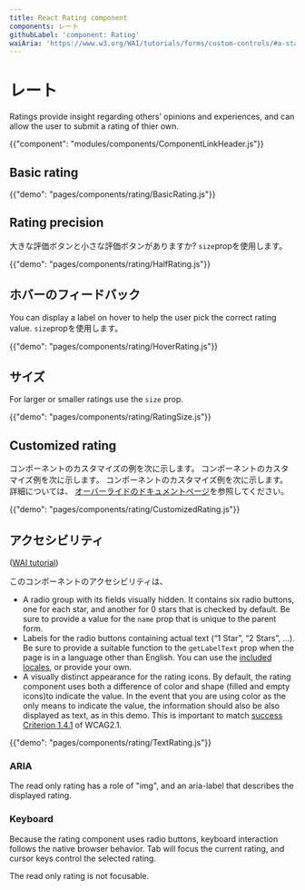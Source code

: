 ```yaml
---
title: React Rating component
components: レート
githubLabel: 'component: Rating'
waiAria: 'https://www.w3.org/WAI/tutorials/forms/custom-controls/#a-star-rating'
---
```


# レート

<p class="description">Ratings provide insight regarding others’ opinions and experiences, and can allow the user to submit a rating of thier own.</p>

{{"component": "modules/components/ComponentLinkHeader.js"}}

## Basic rating

{{"demo": "pages/components/rating/BasicRating.js"}}

## Rating precision

大きな評価ボタンと小さな評価ボタンがありますか? `size`propを使用します。

{{"demo": "pages/components/rating/HalfRating.js"}}

## ホバーのフィードバック

You can display a label on hover to help the user pick the correct rating value. `size`propを使用します。

{{"demo": "pages/components/rating/HoverRating.js"}}

## サイズ

For larger or smaller ratings use the `size` prop.

{{"demo": "pages/components/rating/RatingSize.js"}}

## Customized rating

コンポーネントのカスタマイズの例を次に示します。 コンポーネントのカスタマイズ例を次に示します。 コンポーネントのカスタマイズ例を次に示します。 詳細については、 [オーバーライドのドキュメントページ](/customization/components/)を参照してください。

{{"demo": "pages/components/rating/CustomizedRating.js"}}

## アクセシビリティ

([WAI tutorial](https://www.w3.org/WAI/tutorials/forms/custom-controls/#a-star-rating))

このコンポーネントのアクセシビリティは、

- A radio group with its fields visually hidden. It contains six radio buttons, one for each star, and another for 0 stars that is checked by default. Be sure to provide a value for the `name` prop that is unique to the parent form.
- Labels for the radio buttons containing actual text (“1 Star”, “2 Stars”, …). Be sure to provide a suitable function to the `getLabelText` prop when the page is in a language other than English. You can use the [included locales](https://material-ui.com/guides/localization/), or provide your own.
- A visually distinct appearance for the rating icons. By default, the rating component uses both a difference of color and shape (filled and empty icons)to indicate the value. In the event that you are using color as the only means to indicate the value, the information should also be also displayed as text, as in this demo. This is important to match [success Criterion 1.4.1](https://www.w3.org/TR/WCAG21/#use-of-color) of WCAG2.1.

{{"demo": "pages/components/rating/TextRating.js"}}

### ARIA

The read only rating has a role of "img", and an aria-label that describes the displayed rating.

### Keyboard

Because the rating component uses radio buttons, keyboard interaction follows the native browser behavior. Tab will focus the current rating, and cursor keys control the selected rating.

The read only rating is not focusable.
